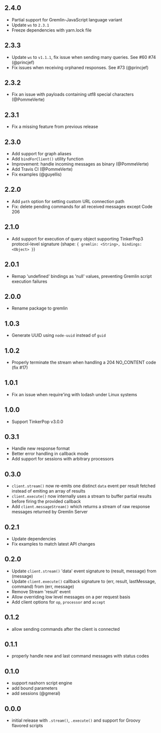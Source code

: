 ## 2.4.0
- Partial support for Gremlin-JavaScript language variant
- Update `ws` to `2.3.1`
- Freeze dependencies with yarn.lock file

## 2.3.3
- Update `ws` to `v1.1.1`, fix issue when sending many queries. See #60 #74 (@princjef)
- Fix issues when receiving orphaned responses. See #73 (@princjef)

## 2.3.2
- Fix an issue with payloads containing utf8 special characters (@PommeVerte)

## 2.3.1
- Fix a missing feature from previous release

## 2.3.0
- Add support for graph aliases
- Add `bindForClient()` utility function
- Improvement: handle incoming messages as binary (@PommeVerte)
- Add Travis CI (@PommeVerte)
- Fix examples (@guyellis)

## 2.2.0
- Add `path` option for setting custom URL connection path
- Fix: delete pending commands for all received messages except Code 206

## 2.1.0
- Add support for execution of query object supporting TinkerPop3 protocol-level signature (shape: `{ gremlin: <String>, bindings: <Object> }`)

## 2.0.1
- Remap 'undefined' bindings as 'null' values, preventing Gremlin script execution failures

## 2.0.0
- Rename package to gremlin

## 1.0.3
- Generate UUID using `node-uuid` instead of `guid`

## 1.0.2
- Properly terminate the stream when handling a 204 NO_CONTENT code (fix #17)

## 1.0.1
- Fix an issue when require'ing with lodash under Linux systems

## 1.0.0
- Support TinkerPop v3.0.0

## 0.3.1
- Handle new response format
- Better error handling in callback mode
- Add support for sessions with arbitrary processors

## 0.3.0
- `client.stream()` now re-emits one distinct `data` event per result fetched instead of emiting an array of results
- `client.execute()` now internally uses a stream to buffer partial results before firing the provided callback
- Add `client.messageStream()` which returns a stream of raw response messages returned by Gremlin Server

## 0.2.1
- Update dependencies
- Fix examples to match latest API changes

## 0.2.0
- Update `client.stream()` 'data' event signature to (result, message) from (message)
- Update `client.execute()` callback signature to (err, result, lastMessage, command) from (err, message)
- Remove Stream 'result' event
- Allow overriding low level messages on a per request basis
- Add client options for `op`, `processor` and `accept`

## 0.1.2
- allow sending commands after the client is connected

## 0.1.1
- properly handle new and last command messages with status codes

## 0.1.0
- support nashorn script engine
- add bound parameters
- add sessions (@gmeral)

## 0.0.0
- initial release with `.stream()`, `.execute()` and support for Groovy flavored scripts